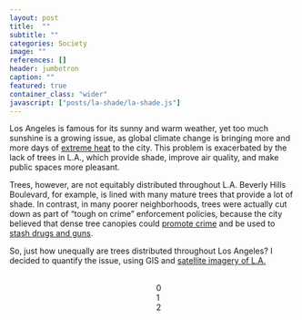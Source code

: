 ```yaml
---
layout: post
title:  ""
subtitle: ""
categories: Society
image: ""
references: []
header: jumbotron
caption: ""
featured: true
container_class: "wider"
javascript: ["posts/la-shade/la-shade.js"]
---
```


Los Angeles is famous for its sunny and warm weather, yet too much sunshine is a growing issue, as global climate change is bringing more and more days of [extreme heat](https://www.nytimes.com/2017/06/22/us/california-today-extreme-heat.html) to the city. This problem is exacerbated by the lack of trees in L.A., which provide shade, improve air quality, and make public spaces more pleasant.

Trees, however, are not equitably distributed throughout L.A. Beverly Hills Boulevard, for example, is lined with many mature trees that provide a lot of shade. In contrast, in many poorer neighborhoods, trees were actually cut down as part of “tough on crime” enforcement policies, because the city believed that dense tree canopies could [promote crime](https://99percentinvisible.org/episode/shade/) and be used to [stash drugs and guns](https://www.nytimes.com/2019/12/01/us/los-angeles-shade-climate-change.html).

So, just how unequally are trees distributed throughout Los Angeles? I decided to quantify the issue, using GIS and [satellite imagery of L.A.](https://www.fs.usda.gov/detailfull/r5/communityforests/?cid=fseprd647442&width=full)
<br>
<br>

<div id = 'scrolling-vis' class = "columns">
  <div id = 'vis' class = "column">
    <!-- <div id = "map"></div> -->
    <div id = "graph"></div>
  </div>
  <div id = 'sections' class = "column is-narrow">
    <section class="step">
    0
    </section>  
    <section class="step">
    1
    </section>
    <section class="step">
    2
    <br>
    <br>
    <br>
    <br>
    <br>
    <br>
    </section>
  </div>
</div>
